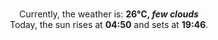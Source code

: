 <p  align="center"><br/>Currently, the weather is: <b> 26°C, <i>few clouds</i></b></br>Today, the sun rises at <b>04:50</b> and sets at <b>19:46</b>.</p>